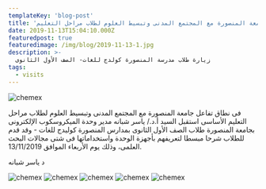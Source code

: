 ```yaml
---
templateKey: 'blog-post'
title: 'فى نطاق تفاعل جامعة المنصورة مع المجتمع المدنى وتبسيط العلوم لطلاب مراحل التعليم'
date: 2019-11-13T15:04:10.000Z
featuredpost: true
featuredimage: /img/blog/2019-11-13-1.jpg
description: >-
  زيارة طلاب مدرسة المنصورة كولدج للغات- الصف الأول الثانوى
tags:
  - visits
---
```


![chemex](/img/blog/2019-11-13-2.jpg)

فى نطاق تفاعل جامعة المنصورة مع المجتمع المدنى وتبسيط العلوم لطلاب مراحل التعليم الأساسى استقبل السيد أ.د./ ياسر شبانه مدير وحدة الميكروسكوب الإلكترونى بجامعة المنصورة طلاب الصف الأول الثانوى بمدارس المنصورة كوليدج للغات - وقد قدم للطلاب شرحا مبسطا لتعريفهم بأجهزة الوحدة واستخداماتها فى شتى مجالات البحث العلمى، وذلك يوم الأربعاء الموافق 13/11/2019.

د ياسر شبانه

![chemex](/img/blog/2019-11-13-3.jpg)
![chemex](/img/blog/2019-11-13-4.jpg)
![chemex](/img/blog/2019-11-13-5.jpg)
![chemex](/img/blog/2019-11-13-6.jpg)
![chemex](/img/blog/2019-11-13-7.jpg)
